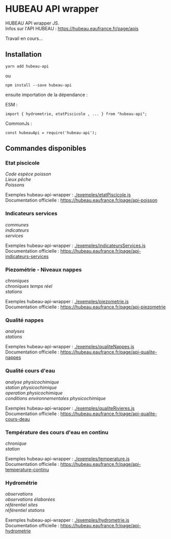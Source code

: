 # HUBEAU API wrapper

HUBEAU API wrapper JS.<br/>
Infos sur l'API HUBEAU : https://hubeau.eaufrance.fr/page/apis<br/>

Travail en cours...<br/>

## Installation

    yarn add hubeau-api

ou <br />

    npm install --save hubeau-api

ensuite importation de la dépendance : <br />

ESM :<br />

    import { hydrometrie, etatPiscicole , ... } from "hubeau-api";

CommonJs : <br />

    const hubeauApi = require('hubeau-api');

## Commandes disponibles

### Etat piscicole

_Code espèce poisson_<br/>
_Lieux pêche_<br/>
_Poissons_<br/>

Exemples hubeau-api-wrapper : [./exemples/etatPiscicole.js](https://github.com/christophe77/hubeau-api-wrapper/blob/master/exemples/etatPiscicole.js)<br/>
Documentation officielle : https://hubeau.eaufrance.fr/page/api-poisson<br/>

### Indicateurs services

_communes_<br/>
_indicateurs_<br/>
_services_<br/>

Exemples hubeau-api-wrapper : [./exemples/indicateursServices.js](https://github.com/christophe77/hubeau-api-wrapper/blob/master/exemples/indicateursServices.js)<br/>
Documentation officielle : https://hubeau.eaufrance.fr/page/api-indicateurs-services<br/>

### Piezométrie - Niveaux nappes

_chroniques_<br/>
_chroniques temps réel_<br/>
_stations_<br/>

Exemples hubeau-api-wrapper : [./exemples/piezometrie.js](https://github.com/christophe77/hubeau-api-wrapper/blob/master/exemples/piezometrie.js)<br/>
Documentation officielle : https://hubeau.eaufrance.fr/page/api-piezometrie<br/>

### Qualité nappes

_analyses_<br/>
_stations_<br/>

Exemples hubeau-api-wrapper : [./exemples/qualiteNappes.js](https://github.com/christophe77/hubeau-api-wrapper/blob/master/exemples/qualiteNappes.js)<br/>
Documentation officielle : https://hubeau.eaufrance.fr/page/api-qualite-nappes<br/>

### Qualité cours d'eau

_analyse physicochimique_<br/>
_station physicochimique_<br/>
_operation physicochimique_<br/>
_conditions environnementales physicochimique_<br/>

Exemples hubeau-api-wrapper : [./exemples/qualiteRivieres.js](https://github.com/christophe77/hubeau-api-wrapper/blob/master/exemples/qualiteRivieres.js)<br/>
Documentation officielle : https://hubeau.eaufrance.fr/page/api-qualite-cours-deau<br/>

### Température des cours d'eau en continu

_chronique_<br/>
_station_<br/>

Exemples hubeau-api-wrapper : [./exemples/temperature.js](https://github.com/christophe77/hubeau-api-wrapper/blob/master/exemples/temperature.js)<br/>
Documentation officielle : https://hubeau.eaufrance.fr/page/api-temperature-continu<br/>

### Hydrométrie

_observations_<br/>
_observations élaborées_<br/>
_référentiel sites_<br/>
_référentiel stations_<br/>

Exemples hubeau-api-wrapper : [./exemples/hydrometrie.js](https://github.com/christophe77/hubeau-api-wrapper/blob/master/exemples/hydrometrie.js)<br/>
Documentation officielle : https://hubeau.eaufrance.fr/page/api-hydrometrie<br/>
